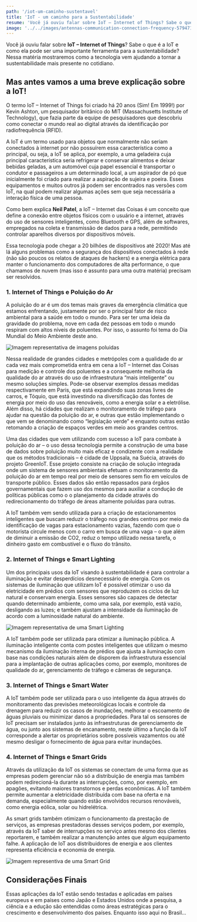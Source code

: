 ```yaml
---
path: '/iot-um-caminho-sustentavel'
title: 'IoT - um caminho para a Sustentabilidade'
resume: 'Você já ouviu falar sobre IoT – Internet of Things? Sabe o que é a IoT e como ela pode ser uma importante ferramenta para a sustentabilidade?'
image: '../../images/antennas-communication-connection-frequency-579471.jpg'
---
```


Você já ouviu falar sobre <b>IoT – Internet of Things</b>? Sabe o que é a IoT e como ela pode ser uma importante ferramenta para a sustentabilidade? Nessa matéria mostraremos como a tecnologia vem ajudando a tornar a sustentabilidade mais presente no cotidiano.

## Mas antes vamos a uma breve explicação sobre a IoT!

O termo IoT – Internet of Things foi criado há 20 anos (Sim! Em 1999!) por  Kevin Ashton, um pesquisador britânico do MIT (Massachusetts Institute of Technology), que fazia parte da equipe de pesquisadores que descobriu como conectar o mundo real ao digital através da identificação por radiofrequência (RFID).

A IoT é um termo usado para objetos que normalmente não seriam conectados à internet por não possuírem essa característica como a principal, ou seja, a IoT se aplica, por exemplo, a uma geladeira cuja principal característica seria refrigerar e conservar alimentos e deixar bebidas geladas, a um automóvel cuja papel essencial é transportar o condutor e passageiros a um determinado local, a um aspirador de pó que inicialmente foi criado para realizar a aspiração de sujeira e poeira. Esses equipamentos e muitos outros já podem ser encontrados nas versões com IoT, na qual podem realizar algumas ações sem que seja necessária a interação física de uma pessoa.

Como bem explica <b>Neil Patel</b>, a IoT – Internet das Coisas é um conceito que define a conexão entre objetos físicos com o usuário e a internet, através do uso de sensores inteligentes, como Bluetooth e GPS, além de softwares, empregados na coleta e transmissão de dados para a rede, permitindo controlar aparelhos diversos por dispositivos móveis.

Essa tecnologia pode chegar a 20 bilhões de dispositivos até 2020! Mas até lá alguns problemas como a segurança dos dispositivos conectados à rede (não são poucos os relatos de ataques de hackers) e a energia elétrica para manter o funcionamento dos computadores de alta performance, o que chamamos de nuvem (mas isso é assunto para uma outra matéria) precisam ser resolvidos.

### 1. Internet of Things e Poluição do Ar

A poluição do ar é um dos temas mais graves da emergência climática que estamos enfrentando, justamente por ser o principal fator de risco ambiental para a saúde em todo o mundo. Para ser ter uma ideia da gravidade do problema, nove em cada dez pessoas em todo o mundo respiram com altos níveis de poluentes. Por isso, o assunto foi tema do Dia Mundial do Meio Ambiente deste ano.

![Imagem representativa de imagens poluidas](https://images.pexels.com/photos/60575/smoke-smoking-chimney-fireplace-60575.jpeg?auto=compress&cs=tinysrgb&h=750&w=1260)

Nessa realidade de grandes cidades e metrópoles com a qualidade do ar cada vez mais comprometida entra em cena a IoT – Internet das Coisas para medição e controle dos poluentes e a consequente melhoria da qualidade do ar através do uso de infraestrutura “mais inteligente” ou mesmo soluções simples. Pode-se observar exemplos dessas medidas respectivamente em Paris, que está expandindo suas zonas livres de carros, e Tóquio, que está investindo na diversificação das fontes de energia por meio do uso das renováveis, como a energia solar e a eletrólise. Além disso, há cidades que realizam o monitoramento de tráfego para ajudar na questão da poluição do ar, e outras que estão implementando o que vem se denominando como “legislação verde” e enquanto outras estão retomando a criação de espaços verdes em meio aos grandes centros.

Uma das cidades que vem utilizando com sucesso a IoT para combate à poluição do ar – o uso dessa tecnologia permite a construção de uma base de dados sobre poluição muito mais eficaz e condizente com a realidade que os métodos tradicionais – é cidade de Uppsala, na Suécia, através do projeto GreenIoT. Esse projeto consiste na criação de solução integrada onde um sistema de sensores ambientais efetuam o monitoramento da poluição do ar em tempo real por meio de sensores sem fio em veículos de transporte público. Esses dados são então repassados para órgãos governamentais que fazem uso dos mesmos para auxiliar a condução de políticas públicas como o o planejamento da cidade através do redirecionamento do tráfego de áreas altamente poluídas para outras.

A IoT também vem sendo utilizada para a criação de estacionamentos inteligentes que buscam reduzir o tráfego nos grandes centros por meio da identificação de vagas para estacionamento vazias, fazendo com que o motorista circule menos com o carro em busca de uma vaga – o que além de diminuir a emissão de CO2, reduz o tempo utilizado nessa tarefa, o dinheiro gasto em combustível e o fluxo do trânsito.

### 2. Internet of Things e Smart Lighting

Um dos principais usos da IoT visando à sustentabilidade é para controlar a iluminação e evitar desperdícios desnecessário de energia. Com os sistemas de iluminação que utilizam IoT é possível otimizar o uso da eletricidade em prédios com sensores que reproduzem os ciclos de luz natural e conservam energia. Esses sensores são capazes de detectar quando determinado ambiente, como uma sala, por exemplo, está vazio, desligando as luzes; e também ajustam a intensidade da iluminação de acordo com a luminosidade natural do ambiente.

![Imagem representativa de uma Smart Lighting](https://static.independent.co.uk/s3fs-public/thumbnails/image/2018/01/25/11/smart-lighting-bulb.jpg)

A IoT também pode ser utilizada para otimizar a iluminação pública. A iluminação inteligente conta com postes inteligentes que utilizam o mesmo mecanismo da iluminação interna de prédios que ajusta a iluminação com base nas condições naturais além de disporem da infraestrutura essencial para a implantação de outras aplicações como, por exemplo, monitores de qualidade do ar, gerenciamento de tráfego e câmeras de segurança.

### 3. Internet of Things e Smart Water

A IoT também pode ser utilizada para o uso inteligente da água através do monitoramento das previsões meteorológicas locais e controle da drenagem para reduzir os casos de inundações, melhorar o escoamento de águas pluviais ou minimizar danos a propriedades. Para tal os sensores de IoT precisam ser instalados junto às infraestruturas de gerenciamento de água, ou junto aos sistemas de encanamento, neste último a função da IoT corresponde a alertar os proprietários sobre possíveis vazamentos ou até mesmo desligar o fornecimento de água para evitar inundações.

### 4. Internet of Things e Smart Grids

Através da utilização da IoT os sistemas se conectam de uma forma que as empresas podem gerenciar não só a distribuição de energia mas também podem redirecioná-la durante as interrupções, como, por exemplo, em apagões, evitando maiores transtornos e perdas econômicas. A IoT também permite aumentar a eletricidade distribuída com base na oferta e na demanda, especialmente quando estão envolvidos recursos renováveis, como energia eólica, solar ou hidrelétrica.

As smart grids também otimizam o funcionamento da prestação de serviços, as empresas prestadoras desses serviços podem, por exemplo, através da IoT saber de interrupções no serviço antes mesmo dos clientes reportarem, e também realizar a manutenção antes que algum equipamento falhe. A aplicação de IoT aos distribuidores de energia e aos clientes representa eficiência e economia de energia.

![Imagem representiva de uma Smart Grid](https://upload.wikimedia.org/wikipedia/commons/8/84/Staying_big_or_getting_smaller.jpg)

## Considerações Finais

Essas aplicações da IoT estão sendo testadas e aplicadas em países europeus e em países como Japão e Estados Unidos onde a pesquisa, a ciência e a edução são entendidas como áreas estratégicas para o crescimento e desenvolvimento dos países. Enquanto isso aqui no Brasil…